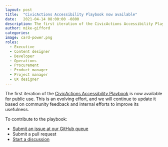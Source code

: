 ```yaml
---
layout: post
title:  "CivicActions Accessibility Playbook now available"
date:   2021-04-14 08:00:00 -0800
description: The first iteration of the CivicActions Accessibility Playbook is now available for public use.
author: mike-gifford
categories: 
image: card-power.png
roles:
  - Executive
  - Content designer
  - Developer
  - Operations
  - Procurement
  - Product manager
  - Project manager
  - UX designer
---
```


The first iteration of the [CivicActions Accessibility Playbook](/playbook) is now available for public use. This is an evolving effort, and we will continue to update it based on community feedback and internal efforts to improve its usefulness.

To contribute to the playbook:

* [Submit an issue at our GitHub queue](https://github.com/CivicActions/accessibility/issues)
* Submit a pull request
* [Start a discussion](https://github.com/CivicActions/accessibility/discussions)